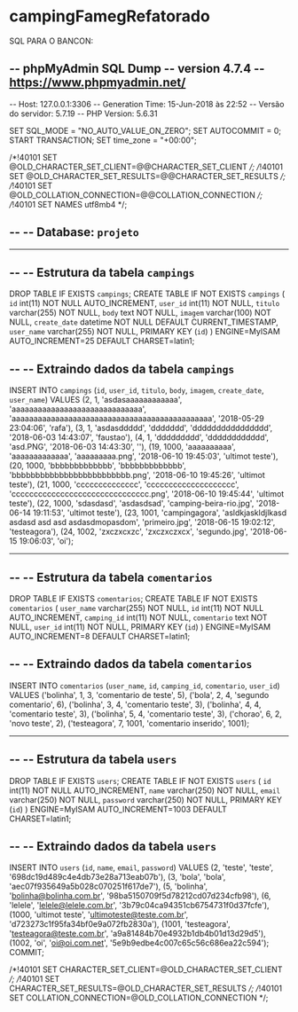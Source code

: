 # campingFamegRefatorado
SQL PARA O BANCON:

-- phpMyAdmin SQL Dump
-- version 4.7.4
-- https://www.phpmyadmin.net/
--
-- Host: 127.0.0.1:3306
-- Generation Time: 15-Jun-2018 às 22:52
-- Versão do servidor: 5.7.19
-- PHP Version: 5.6.31

SET SQL_MODE = "NO_AUTO_VALUE_ON_ZERO";
SET AUTOCOMMIT = 0;
START TRANSACTION;
SET time_zone = "+00:00";


/*!40101 SET @OLD_CHARACTER_SET_CLIENT=@@CHARACTER_SET_CLIENT */;
/*!40101 SET @OLD_CHARACTER_SET_RESULTS=@@CHARACTER_SET_RESULTS */;
/*!40101 SET @OLD_COLLATION_CONNECTION=@@COLLATION_CONNECTION */;
/*!40101 SET NAMES utf8mb4 */;

--
-- Database: `projeto`
--

-- --------------------------------------------------------

--
-- Estrutura da tabela `campings`
--

DROP TABLE IF EXISTS `campings`;
CREATE TABLE IF NOT EXISTS `campings` (
  `id` int(11) NOT NULL AUTO_INCREMENT,
  `user_id` int(11) NOT NULL,
  `titulo` varchar(255) NOT NULL,
  `body` text NOT NULL,
  `imagem` varchar(100) NOT NULL,
  `create_date` datetime NOT NULL DEFAULT CURRENT_TIMESTAMP,
  `user_name` varchar(255) NOT NULL,
  PRIMARY KEY (`id`)
) ENGINE=MyISAM AUTO_INCREMENT=25 DEFAULT CHARSET=latin1;

--
-- Extraindo dados da tabela `campings`
--

INSERT INTO `campings` (`id`, `user_id`, `titulo`, `body`, `imagem`, `create_date`, `user_name`) VALUES
(2, 1, 'asdasaaaaaaaaaaaa', 'aaaaaaaaaaaaaaaaaaaaaaaaaaaaaa', 'aaaaaaaaaaaaaaaaaaaaaaaaaaaaaaaaaaaaaaaaaaaaaa', '2018-05-29 23:04:06', 'rafa'),
(3, 1, 'asdasddddd', 'ddddddd', 'dddddddddddddddd', '2018-06-03 14:43:07', 'faustao'),
(4, 1, 'ddddddddd', 'dddddddddddd', 'asd.PNG', '2018-06-03 14:43:30', ''),
(19, 1000, 'aaaaaaaaaa', 'aaaaaaaaaaaaa', 'aaaaaaaaa.png', '2018-06-10 19:45:03', 'ultimot teste'),
(20, 1000, 'bbbbbbbbbbbbb', 'bbbbbbbbbbbbb', 'bbbbbbbbbbbbbbbbbbbbbbbbb.png', '2018-06-10 19:45:26', 'ultimot teste'),
(21, 1000, 'cccccccccccccc', 'cccccccccccccccccccc', 'ccccccccccccccccccccccccccccccc.png', '2018-06-10 19:45:44', 'ultimot teste'),
(22, 1000, 'sdasdasd', 'asdasdsad', 'camping-beira-rio.jpg', '2018-06-14 19:11:53', 'ultimot teste'),
(23, 1001, 'campingagora', 'asldkjaskldjlkasd asdasd asd asd asdasdmopasdom', 'primeiro.jpg', '2018-06-15 19:02:12', 'testeagora'),
(24, 1002, 'zxczxcxzc', 'zxczxczxcx', 'segundo.jpg', '2018-06-15 19:06:03', 'oi');

-- --------------------------------------------------------

--
-- Estrutura da tabela `comentarios`
--

DROP TABLE IF EXISTS `comentarios`;
CREATE TABLE IF NOT EXISTS `comentarios` (
  `user_name` varchar(255) NOT NULL,
  `id` int(11) NOT NULL AUTO_INCREMENT,
  `camping_id` int(11) NOT NULL,
  `comentario` text NOT NULL,
  `user_id` int(11) NOT NULL,
  PRIMARY KEY (`id`)
) ENGINE=MyISAM AUTO_INCREMENT=8 DEFAULT CHARSET=latin1;

--
-- Extraindo dados da tabela `comentarios`
--

INSERT INTO `comentarios` (`user_name`, `id`, `camping_id`, `comentario`, `user_id`) VALUES
('bolinha', 1, 3, 'comentario de teste', 5),
('bola', 2, 4, 'segundo comentario', 6),
('bolinha', 3, 4, 'comentario teste', 3),
('bolinha', 4, 4, 'comentario teste', 3),
('bolinha', 5, 4, 'comentario teste', 3),
('chorao', 6, 2, 'novo teste', 2),
('testeagora', 7, 1001, 'comentario inserido', 1001);

-- --------------------------------------------------------

--
-- Estrutura da tabela `users`
--

DROP TABLE IF EXISTS `users`;
CREATE TABLE IF NOT EXISTS `users` (
  `id` int(11) NOT NULL AUTO_INCREMENT,
  `name` varchar(250) NOT NULL,
  `email` varchar(250) NOT NULL,
  `password` varchar(250) NOT NULL,
  PRIMARY KEY (`id`)
) ENGINE=MyISAM AUTO_INCREMENT=1003 DEFAULT CHARSET=latin1;

--
-- Extraindo dados da tabela `users`
--

INSERT INTO `users` (`id`, `name`, `email`, `password`) VALUES
(2, 'teste', 'teste', '698dc19d489c4e4db73e28a713eab07b'),
(3, 'bola', 'bola', 'aec07f935649a5b028c070251f617de7'),
(5, 'bolinha', 'bolinha@bolinha.com.br', '98ba5150709f5d78212cd07d234cfb98'),
(6, 'lelele', 'lelele@lelele.com.br', '3b79c04ca94351cb6754731f0d37fcfe'),
(1000, 'ultimot teste', 'ultimoteste@teste.com.br', 'd723273c1f95fa34bf0e9a072fb2830a'),
(1001, 'testeagora', 'testeagora@teste.com.br', 'a9a81484b70e4932b1db4b01d13d29d5'),
(1002, 'oi', 'oi@oi.com.net', '5e9b9edbe4c007c65c56c686ea22c594');
COMMIT;

/*!40101 SET CHARACTER_SET_CLIENT=@OLD_CHARACTER_SET_CLIENT */;
/*!40101 SET CHARACTER_SET_RESULTS=@OLD_CHARACTER_SET_RESULTS */;
/*!40101 SET COLLATION_CONNECTION=@OLD_COLLATION_CONNECTION */;
